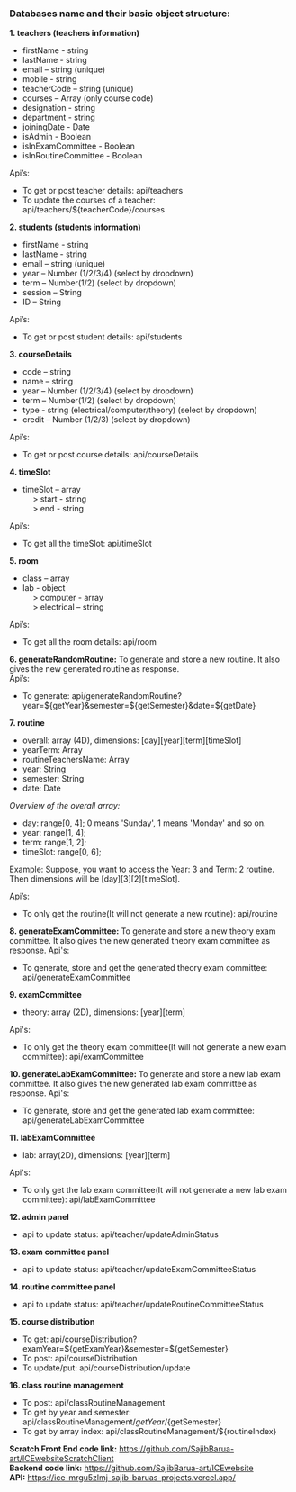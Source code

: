 ### Databases name and their basic object structure:
**1. teachers (teachers information)**  
- firstName - string  
- lastName - string  
- email – string (unique)  
- mobile - string
- teacherCode – string (unique)  
- courses – Array (only course code)  
- designation - string
- department - string
- joiningDate - Date
- isAdmin - Boolean
- isInExamCommittee - Boolean
- isInRoutineCommittee - Boolean

Api’s:  
- To get or post teacher details: api/teachers  
- To update the courses of a teacher: api/teachers/${teacherCode}/courses  
  
**2. students (students information)**  
- firstName - string  
- lastName - string  
- email – string (unique)  
- year – Number (1/2/3/4) (select by dropdown)  
- term – Number(1/2) (select by dropdown)  
- session – String  
- ID – String  

Api’s:  
- To get or post student details: api/students  

**3. courseDetails**  
- code – string  
- name – string  
- year – Number (1/2/3/4) (select by dropdown)  
- term – Number(1/2) (select by dropdown)  
- type - string (electrical/computer/theory) (select by dropdown)  
- credit – Number (1/2/3) (select by dropdown)  

Api’s:  
- To get or post course details: api/courseDetails  

**4. timeSlot**  
- timeSlot – array  
&emsp; > start - string  
&emsp; > end - string  

Api’s:  
- To get all the timeSlot: api/timeSlot  
  
**5. room**  
- class – array  
- lab - object  
&emsp; > computer - array  
&emsp; > electrical – string  

Api’s:  
- To get all the room details: api/room  
  
**6. generateRandomRoutine:** To generate and store a new routine. It also gives the new generated routine as response.  
Api’s:  
- To generate: api/generateRandomRoutine?year=${getYear}&semester=${getSemester}&date=${getDate}
  
**7. routine**  
- overall: array (4D), dimensions: [day][year][term][timeSlot]  
- yearTerm: Array
- routineTeachersName: Array
- year: String
- semester: String
- date: Date

*Overview of the overall array:*
- day: range[0, 4]; 0 means 'Sunday', 1 means 'Monday' and so on.
- year: range[1, 4]; 
- term: range[1, 2];
- timeSlot: range[0, 6];

Example: Suppose, you want to access the Year: 3 and Term: 2 routine. Then dimensions will be [day][3][2][timeSlot].

Api’s:  
- To only get the routine(It will not generate a new routine): api/routine  

**8. generateExamCommittee:** To generate and store a new theory exam committee. It also gives the new generated theory exam committee as response.
Api's:
- To generate, store and get the generated theory exam committee: api/generateExamCommittee

**9. examCommittee**
- theory: array (2D), dimensions: [year][term]

Api's: 
- To only get the theory exam committee(It will not generate a new exam committee): api/examCommittee
  
**10. generateLabExamCommittee:** To generate and store a new lab exam committee. It also gives the new generated lab exam committee as response.
Api's:
- To generate, store and get the generated lab exam committee: api/generateLabExamCommittee

**11. labExamCommittee**
- lab: array(2D), dimensions: [year][term]

Api's: 
- To only get the lab exam committee(It will not generate a new lab exam committee): api/labExamCommittee

**12. admin panel**
- api to update status: api/teacher/updateAdminStatus

**13. exam committee panel**
- api to update status: api/teacher/updateExamCommitteeStatus

**14. routine committee panel**
- api to update status: api/teacher/updateRoutineCommitteeStatus

**15. course distribution**
- To get: api/courseDistribution?examYear=${getExamYear}&semester=${getSemester}
- To post: api/courseDistribution
- To update/put: api/courseDistribution/update

**16. class routine management**
- To post: api/classRoutineManagement
- To get by year and semester: api/classRoutineManagement/${getYear}/${getSemester}
- To get by array index: api/classRoutineManagement/${routineIndex}
  
**Scratch Front End code link:** https://github.com/SajibBarua-art/ICEwebsiteScratchClient  
**Backend code link:** https://github.com/SajibBarua-art/ICEwebsite  
**API:**  https://ice-mrgu5zlmj-sajib-baruas-projects.vercel.app/